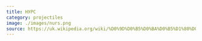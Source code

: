 ```yaml
---
title: НУРС
category: projectiles
image: ./images/nurs.png
source: https://uk.wikipedia.org/wiki/%D0%9D%D0%B5%D0%BA%D0%B5%D1%80%D0%BE%D0%B2%D0%B0%D0%BD%D0%B0_%D0%B0%D0%B2%D1%96%D0%B0%D1%86%D1%96%D0%B9%D0%BD%D0%B0_%D1%80%D0%B0%D0%BA%D0%B5%D1%82%D0%B0
---
```

